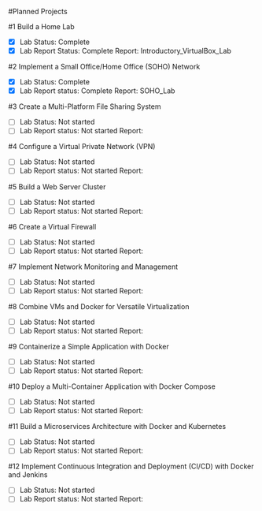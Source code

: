 #Planned Projects

#1 Build a Home Lab
  -[x] Lab Status: Complete
  -[x] Lab Report Status: Complete
  Report: Introductory_VirtualBox_Lab

#2 Implement a Small Office/Home Office (SOHO) Network
  -[x] Lab Status: Complete
  -[x] Lab Report status: Complete
  Report: SOHO_Lab

#3 Create a Multi-Platform File Sharing System
  -[ ] Lab Status: Not started
  -[ ] Lab Report status: Not started
  Report:

#4 Configure a Virtual Private Network (VPN)
  -[ ] Lab Status: Not started
  -[ ] Lab Report status: Not started
  Report:

#5 Build a Web Server Cluster
  -[ ] Lab Status: Not started
  -[ ] Lab Report status: Not started
  Report:

#6 Create a Virtual Firewall
  -[ ] Lab Status: Not started
  -[ ] Lab Report status: Not started
  Report:

#7 Implement Network Monitoring and Management
  -[ ] Lab Status: Not started
  -[ ] Lab Report status: Not started
  Report:

#8 Combine VMs and Docker for Versatile Virtualization
  -[ ] Lab Status: Not started
  -[ ] Lab Report status: Not started
  Report:

#9 Containerize a Simple Application with Docker
  -[ ] Lab Status: Not started
  -[ ] Lab Report status: Not started
  Report:

#10 Deploy a Multi-Container Application with Docker Compose
  -[ ] Lab Status: Not started
  -[ ] Lab Report status: Not started
  Report:

#11 Build a Microservices Architecture with Docker and Kubernetes
  -[ ] Lab Status: Not started
  -[ ] Lab Report status: Not started
  Report:

#12 Implement Continuous Integration and Deployment (CI/CD) with Docker and Jenkins
  -[ ] Lab Status: Not started
  -[ ] Lab Report status: Not started
  Report:
